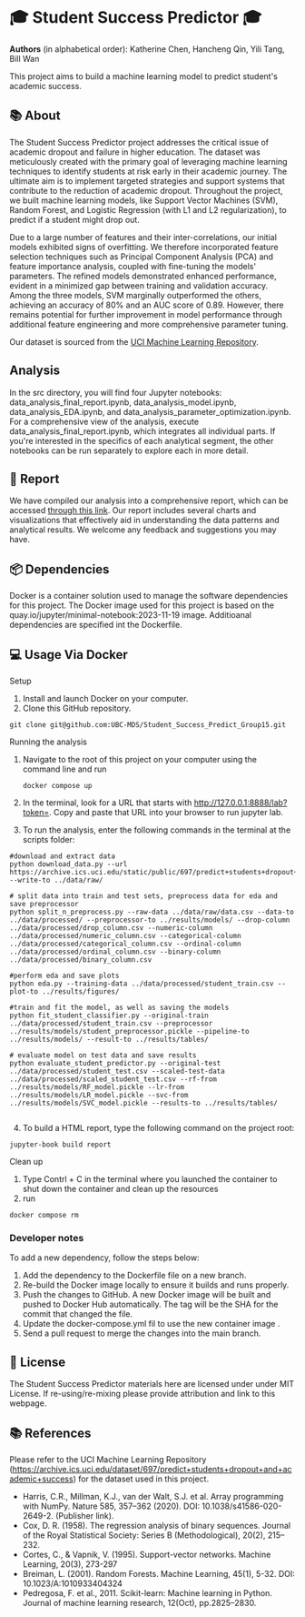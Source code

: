 # 🎓 Student Success Predictor 🎓

**Authors** (in alphabetical order): Katherine Chen, Hancheng Qin, Yili Tang, Bill Wan

This project aims to build a machine learning model to predict student's academic success.

## 📚 About

The Student Success Predictor project addresses the critical issue of academic dropout and failure in higher education. The dataset was meticulously created with the primary goal of leveraging machine learning techniques to identify students at risk early in their academic journey. The ultimate aim is to implement targeted strategies and support systems that contribute to the reduction of academic dropout. Throughout the project, we built machine learning models, like Support Vector Machines (SVM), Random Forest, and Logistic Regression (with L1 and L2 regularization), to predict if a student might drop out.

Due to a large number of features and their inter-correlations, our initial models exhibited signs of overfitting. We therefore incorporated feature selection techniques such as Principal Component Analysis (PCA) and feature importance analysis, coupled with fine-tuning the models' parameters. The refined models demonstrated enhanced performance, evident in a minimized gap between training and validation accuracy. Among the three models, SVM marginally outperformed the others, achieving an accuracy of 80% and an AUC score of 0.89. However, there remains potential for further improvement in model performance through additional feature engineering and more comprehensive parameter tuning.

Our dataset is sourced from the [UCI Machine Learning Repository](https://archive.ics.uci.edu/dataset/697/predict+students+dropout+and+academic+success).

## Analysis

In the src directory, you will find four Jupyter notebooks: data_analysis_final_report.ipynb, data_analysis_model.ipynb, data_analysis_EDA.ipynb, and data_analysis_parameter_optimization.ipynb. For a comprehensive view of the analysis, execute data_analysis_final_report.ipynb, which integrates all individual parts. If you're interested in the specifics of each analytical segment, the other notebooks can be run separately to explore each in more detail.

## 📄 Report

We have compiled our analysis into a comprehensive report, which can be accessed [through this link](https://ubc-mds.github.io/Student_Success_Predict_Group15/src/data_analysis_final_report.html). Our report includes several charts and visualizations that effectively aid in understanding the data patterns and analytical results. We welcome any feedback and suggestions you may have.

## 📦 Dependencies

Docker is a container solution used to manage the software dependencies for this project. The Docker image used for this project is based on the quay.io/jupyter/minimal-notebook:2023-11-19 image. Additioanal dependencies are specified int the Dockerfile.

## 💻 Usage Via Docker

Setup
1. Install and launch Docker on your computer.
2. Clone this GitHub repository.
```
git clone git@github.com:UBC-MDS/Student_Success_Predict_Group15.git
```

Running the analysis
1. Navigate to the root of this project on your computer using the command line and run
   ```
   docker compose up
   ```
2. In the terminal, look for a URL that starts with http://127.0.0.1:8888/lab?token=. Copy and paste that URL into your browser to run jupyter lab.

3. To run the analysis, enter the following commands in the terminal at the scripts folder:
```
#download and extract data
python download_data.py --url https://archive.ics.uci.edu/static/public/697/predict+students+dropout+and+academic+success.zip --write-to ../data/raw/

# split data into train and test sets, preprocess data for eda and save preprocessor
python split_n_preprocess.py --raw-data ../data/raw/data.csv --data-to ../data/processed/ --preprocessor-to ../results/models/ --drop-column ../data/processed/drop_column.csv --numeric-column ../data/processed/numeric_column.csv --categorical-column ../data/processed/categorical_column.csv --ordinal-column ../data/processed/ordinal_column.csv --binary-column ../data/processed/binary_column.csv

#perform eda and save plots
python eda.py --training-data ../data/processed/student_train.csv --plot-to ../results/figures/

#train and fit the model, as well as saving the models
python fit_student_classifier.py --original-train ../data/processed/student_train.csv --preprocessor ../results/models/student_preprocessor.pickle --pipeline-to ../results/models/ --result-to ../results/tables/

# evaluate model on test data and save results
python evaluate_student_predictor.py --original-test ../data/processed/student_test.csv --scaled-test-data ../data/processed/scaled_student_test.csv --rf-from ../results/models/RF_model.pickle --lr-from ../results/models/LR_model.pickle --svc-from ../results/models/SVC_model.pickle --results-to ../results/tables/


```
4. To build a HTML report, type the following command on the project root:
```
jupyter-book build report
```

Clean up
1. Type Contrl + C in the terminal where you launched the container to shut down the container and clean up the resources
2. run
```
docker compose rm
```

### Developer notes

To add a new dependency, follow the steps below:

1. Add the dependency to the Dockerfile file on a new branch.
2. Re-build the Docker image locally to ensure it builds and runs properly.
3. Push the changes to GitHub. A new Docker image will be built and pushed to Docker Hub automatically. The tag will be the SHA for the commit that changed the file.
4. Update the docker-compose.yml fil to use the new container image .
5. Send a pull request to merge the changes into the main branch.

## 📜 License
The Student Success Predictor materials here are licensed under under MIT License. If re-using/re-mixing please provide attribution and link to this webpage.

## 📚 References
Please refer to the UCI Machine Learning Repository (https://archive.ics.uci.edu/dataset/697/predict+students+dropout+and+academic+success) for the dataset used in this project.

- Harris, C.R., Millman, K.J., van der Walt, S.J. et al. Array programming with NumPy. Nature 585, 357–362 (2020). DOI: 10.1038/s41586-020-2649-2. (Publisher link).
- Cox, D. R. (1958). The regression analysis of binary sequences. Journal of the Royal Statistical Society: Series B (Methodological), 20(2), 215–232.
- Cortes, C., & Vapnik, V. (1995). Support-vector networks. Machine Learning, 20(3), 273-297
- Breiman, L. (2001). Random Forests. Machine Learning, 45(1), 5-32. DOI: 10.1023/A:1010933404324
- Pedregosa, F. et al., 2011. Scikit-learn: Machine learning in Python. Journal of machine learning research, 12(Oct), pp.2825–2830.


